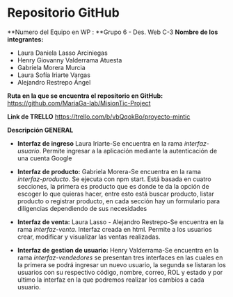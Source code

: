 # Repositorio GitHub

**Numero del Equipo en WP : **Grupo 6 - Des. Web C-3
**Nombre de los integrantes:**
- Laura Daniela Lasso Arciniegas
- Henry Giovanny Valderrama Atuesta
- Gabriela Morera Murcia
- 	Laura Sofía Iriarte Vargas
- 	Alejandro Restrepo Ángel

**Ruta en la que se encuentra el repositorio en GitHub:**
https://github.com/MariaGa-lab/MisionTic-Project

**Link de TRELLO**
https://trello.com/b/vbQqokBo/proyecto-mintic

**Descripción GENERAL**
- **Interfaz de ingreso** Laura Iriarte-Se encuentra en la rama *interfaz-usuario*. Permite ingresar a la aplicación mediante la autenticación de una cuenta Google

- **Interfaz de producto:** Gabriela Morera-Se encuentra en la rama *interfaz-producto*. Se ejecuta con npm start.
Está basada en cuatro secciones, la primera es producto que es donde te da la opción de escoger lo que quieras hacer, entre esto está buscar producto, listar producto o registrar producto, en cada sección hay un formulario para diligencias dependiendo de sus necesidades

- **Interfaz de venta:** Laura Lasso - Alejandro Restrepo-Se encuentra en la rama *interfaz-venta*. Interfaz creada en html. Permite a los usuarios crear, modificar y visualizar las ventas realizadas.

- **Interfaz de gestion de usuario:** Henry Valderrama-Se encuentra en la rama *interfaz-vendedores* se presentan tres interfaces en las cuales en la primera se podrá ingresar un nuevo usuario, la segunda se listaran los usuarios con su respectivo código, nombre, correo, ROL y estado y por ultimo la interfaz en la que podremos realizar los cambios a cada usuario.
